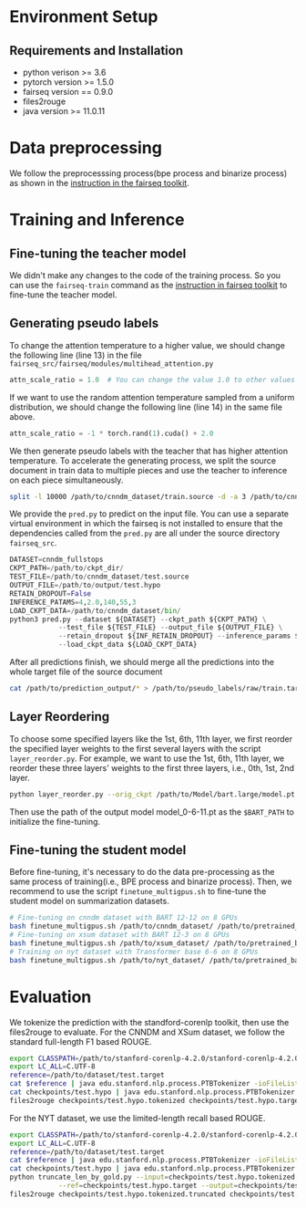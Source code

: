 # Environment Setup
## Requirements and Installation
* python verison >= 3.6
* pytorch version >= 1.5.0
* fairseq version == 0.9.0
* files2rouge 
* java version >= 11.0.11


# Data preprocessing
We follow the preprocesssing process(bpe process and binarize process) as shown in the [instruction in the fairseq toolkit](https://github.com/pytorch/fairseq/blob/v0.9.0/examples/bart/README.cnn.md). 


# Training and Inference

## Fine-tuning the teacher model
We didn't make any changes to the code of the training process. So you can use the `fairseq-train` command as the [instruction in fairseq toolkit](https://github.com/pytorch/fairseq/blob/v0.9.0/examples/bart/README.cnn.md) to fine-tune the teacher model.

## Generating pseudo labels
To change the attention temperature to a higher value, we should change the following line (line 13) in the file `fairseq_src/fairseq/modules/multihead_attention.py`
```python
attn_scale_ratio = 1.0  # You can change the value 1.0 to other values like 1.5 and 2.0
```
If we want to use the random attention temperature sampled from a uniform distribution, we should change the following line (line 14) in the same file above.
```python
attn_scale_ratio = -1 * torch.rand(1).cuda() + 2.0
```
We then generate pseudo labels with the teacher that has higher attention temperature.
To accelerate the generating process, we split the source document in train data to multiple pieces and use the teacher to inference on each piece simultaneously.
```bash
split -l 10000 /path/to/cnndm_dataset/train.source -d -a 3 /path/to/cnndm_dataset_pl/train.source
```
We provide the `pred.py` to predict on the input file. You can use a separate virtual environment in which the fairseq is not installed to ensure that the dependencies called from the `pred.py` are all under the source directory `fairseq_src`. 
```python
DATASET=cnndm_fullstops
CKPT_PATH=/path/to/ckpt_dir/
TEST_FILE=/path/to/cnndm_dataset/test.source
OUTPUT_FILE=/path/to/output/test.hypo
RETAIN_DROPOUT=False
INFERENCE_PATAMS=4,2.0,140,55,3
LOAD_CKPT_DATA=/path/to/cnndm_dataset/bin/
python3 pred.py --dataset ${DATASET} --ckpt_path ${CKPT_PATH} \
            --test_file ${TEST_FILE} --output_file ${OUTPUT_FILE} \
            --retain_dropout ${INF_RETAIN_DROPOUT} --inference_params ${INFERENCE_PARAMS} \
            --load_ckpt_data ${LOAD_CKPT_DATA}
```
After all predictions finish, we should merge all the predictions into the whole target file of the source document
```bash
cat /path/to/prediction_output/* > /path/to/pseudo_labels/raw/train.target
```

## Layer Reordering
To choose some specified layers like the 1st, 6th, 11th layer, we first reorder the specified layer weights to the first several layers with the script `layer_reorder.py`. For example, we want to use the 1st, 6th, 11th layer, we reorder these three layers' weights to the first three layers, i.e., 0th, 1st, 2nd layer.
```bash
python layer_reorder.py --orig_ckpt /path/to/Model/bart.large/model.pt --out_ckpt /path/to/Model/bart.large/model_0-6-11.pt --encoder-layers-to-keep 0,1,2,3,4,5,6,7,8,9,10,11 --decoder-layers-to-keep 0,6,11
```
Then use the path of the output model model_0-6-11.pt as the `$BART_PATH` to initialize the fine-tuning.

## Fine-tuning the student model 
Before fine-tuning, it's necessary to do the data pre-processing as the same process of training(i.e., BPE process and binarize process).
Then, we recommend to use the script `finetune_multigpus.sh` to fine-tune the student model on summarization datasets.
```bash
# Fine-tuning on cnndm dataset with BART 12-12 on 8 GPUs
bash finetune_multigpus.sh /path/to/cnndm_dataset/ /path/to/pretrained_bart/model.pt 20000 6 -1 500 9e-5 2048 4 1 0,1,2,3,4,5,6,7 /path/to/cnndm_dataset/bin/ 0,1,2,3,4,5,6,7,8,9,10,11 cnndm_fullstops False
# Fine-tuning on xsum dataset with BART 12-3 on 8 GPUs
bash finetune_multigpus.sh /path/to/xsum_dataset/ /path/to/pretrained_bart/model.pt 20000 13 -1 500 9e-5 2048 4 1 0,1,2,3,4,5,6,7 /path/to/xsum_dataset/bin/ 0,1,2 xsum False
# Training on nyt dataset with Transformer base 6-6 on 8 GPUs
bash finetune_multigpus.sh /path/to/nyt_dataset/ /path/to/pretrained_bart/model.pt 20000 100 -1 500 5e-4 2048 8 1 0,1,2,3,4,5,6,7 /path/to/nyt_dataset/bin/ 0,1,2,3,4,5 nyt True
```


# Evaluation
We tokenize the prediction with the standford-corenlp toolkit, then use the files2rouge to evaluate.
For the CNNDM and XSum dataset, we follow the standard full-length F1 based ROUGE.
```bash
export CLASSPATH=/path/to/stanford-corenlp-4.2.0/stanford-corenlp-4.2.0.jar
export LC_ALL=C.UTF-8
reference=/path/to/dataset/test.target
cat $reference | java edu.stanford.nlp.process.PTBTokenizer -ioFileList -preserveLines >checkpoints/test.hypo.target
cat checkpoints/test.hypo | java edu.stanford.nlp.process.PTBTokenizer -ioFileList -preserveLines >checkpoints/test.hypo.tokenized
files2rouge checkpoints/test.hypo.tokenized checkpoints/test.hypo.target
```
For the NYT dataset, we use the limited-length recall based ROUGE.
```bash
export CLASSPATH=/path/to/stanford-corenlp-4.2.0/stanford-corenlp-4.2.0.jar
export LC_ALL=C.UTF-8
reference=/path/to/dataset/test.target
cat $reference | java edu.stanford.nlp.process.PTBTokenizer -ioFileList -preserveLines >checkpoints/test.hypo.target
cat checkpoints/test.hypo | java edu.stanford.nlp.process.PTBTokenizer -ioFileList -preserveLines >checkpoints/test.hypo.tokenized
python truncate_len_by_gold.py --input=checkpoints/test.hypo.tokenized \
            --ref=checkpoints/test.hypo.target --output=checkpoints/test.hypo.tokenized.truncated
files2rouge checkpoints/test.hypo.tokenized.truncated checkpoints/test.hypo.target
```
